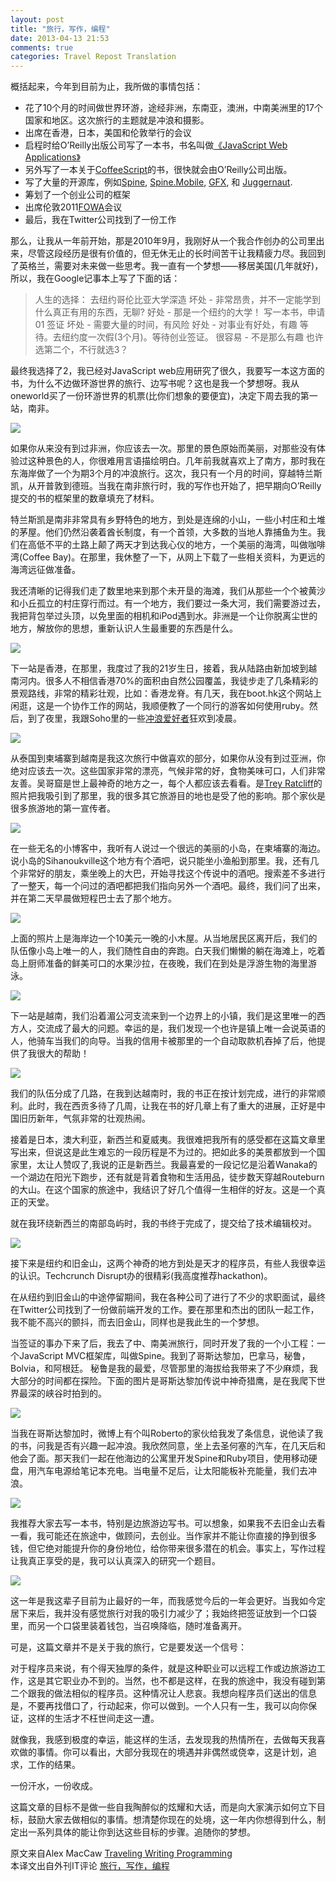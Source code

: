 ```yaml
---
layout: post
title: "旅行，写作，编程"
date: 2013-04-13 21:53
comments: true
categories: Travel Repost Translation
---
```

概括起来，今年到目前为止，我所做的事情包括：
> 
- 花了10个月的时间做世界环游，途经非洲，东南亚，澳洲，中南美洲里的17个国家和地区。这次旅行的主题就是冲浪和摄影。
- 出席在香港，日本，美国和伦敦举行的会议
- 启程时给O’Reilly出版公司写了一本书，书名叫做[《JavaScript Web Applications》](http://bit.ly/uFbFJR)
- 另外写了一本关于[CoffeeScript](http://arcturo.github.com/library/coffeescript/)的书，很快就会由O’Reilly公司出版。
- 写了大量的开源库，例如[Spine](http://spinejs.com/), [Spine.Mobile](https://spinejs.com/mobile), [GFX](http://maccman.github.com/gfx), 和 [Juggernaut](http://github.com/maccman/juggernaut).
- 筹划了一个创业公司的框架
- 出席伦敦2011[FOWA](http://futureofwebapps.com/london-2011/)会议
- 最后，我在Twitter公司找到了一份工作

<!-- more -->
那么，让我从一年前开始，那是2010年9月，我刚好从一个我合作创办的公司里出来，尽管这段经历是很有价值的，但无休无止的长时间苦干让我精疲力尽。我回到了英格兰，需要对未来做一些思考。我一直有一个梦想——移居美国(几年就好)，所以，我在Google记事本上写了下面的话：

>人生的选择：
  去纽约哥伦比亚大学深造
    坏处 - 非常昂贵，并不一定能学到什么真正有用的东西，无聊?
    好处 - 那是一个纽约的大学！
  写一本书，申请 01 签证
    坏处 - 需要大量的时间，有风险
    好处 - 对事业有好处，有趣
  等待。去纽约度一次假(3个月)。等待创业签证。
    很容易 - 不是那么有趣
也许选第二个，不行就选3？

最终我选择了2，我已经对JavaScript web应用研究了很久，我要写一本这方面的书，为什么不边做环游世界的旅行、边写书呢？这也是我一个梦想呀。我从oneworld买了一份环游世界的机票(比你们想象的要便宜)，决定下周去我的第一站，南非。

![](https://lh5.googleusercontent.com/-H3VYHMYwDMk/TsRYhToP2CI/AAAAAAAABfE/7j5TikginMI/s640/rtw.png)

如果你从来没有到过非洲，你应该去一次。那里的景色原始而美丽，对那些没有体验过这种景色的人，你很难用言语描绘明白。几年前我就喜欢上了南方，那时我在东海岸做了一个为期3个月的冲浪旅行。这次，我只有一个月的时间，穿越特兰斯凯，从开普敦到德班。当我在南非旅行时，我的写作也开始了，把早期向O’Reilly提交的书的框架里的数章填充了材料。

特兰斯凯是南非非常具有乡野特色的地方，到处是连绵的小山，一些小村庄和土堆的茅屋。他们仍然沿袭着酋长制度，有一个首领，大多数的当地人靠捕鱼为生。我们在高低不平的土路上颠了两天才到达我心仪的地方，一个美丽的海湾，叫做咖啡湾(Coffee Bay)。在那里，我休整了一下，从网上下载了一些相关资料，为更远的海湾远征做准备。

我还清晰的记得我们走了数里地来到那个未开垦的海滩，我们从那些一个个被黄沙和小丘孤立的村庄穿行而过。有一个地方，我们要过一条大河，我们需要游过去，我把背包举过头顶，以免里面的相机和iPod遇到水。非洲是一个让你脱离尘世的地方，解放你的思想，重新认识人生最重要的东西是什么。

![](https://lh6.googleusercontent.com/-t9Ja-8BnWvM/TOzGcHEVcLI/AAAAAAAAA_I/Gbk7HpkAlyE/s640/DSC_0164.jpg)

下一站是香港，在那里，我度过了我的21岁生日，接着，我从陆路由新加坡到越南河内。很多人不相信香港70%的面积由自然公园覆盖，我徒步走了几条精彩的景观路线，非常的精彩壮观，比如：香港龙脊。有几天，我在boot.hk这个网站上闲逛，这是一个协作工作的网站，我顺便教了一个同行的游客如何使用ruby。然后，到了夜里，我跟Soho里的一些[冲浪爱好者](http://couchsurfing.org/)狂欢到凌晨。

![](https://lh5.googleusercontent.com/-w4dOtoMx8FQ/TP92f1yaUgI/AAAAAAAAA_I/CkWZJTnj24s/s640/DSC_0032.jpg)

从泰国到柬埔寨到越南是我这次旅行中做喜欢的部分，如果你从没有到过亚洲，你绝对应该去一次。这些国家非常的漂亮，气候非常的好，食物美味可口，人们非常友善。吴哥窟是世上最神奇的地方之一，每个人都应该去看看。是[Trey Ratcliff](http://stuckincustoms.com/)的照片把我吸引到了那里，我的很多其它旅游目的地也是受了他的影响。那个家伙是很多旅游地的第一宣传者。

![](https://lh6.googleusercontent.com/-bLvyRFra6DE/TShMHEaRv5I/AAAAAAAAA_I/cOGMjy8WTyU/s640/DSC_0031.jpg)

在一些无名的小博客中，我听有人说过一个很远的美丽的小岛，在柬埔寨的海边。说小岛的Sihanoukville这个地方有个酒吧，说只能坐小渔船到那里。我，还有几个非常好的朋友，乘坐晚上的大巴，开始寻找这个传说中的酒吧。搜索差不多进行了一整天，每一个问过的酒吧都把我们指向另外一个酒吧。最终，我们问了出来，并在第二天早晨做短程巴士去了那个地方。

![](https://lh5.googleusercontent.com/-dyNjvQtn4GA/TTZ6x3dT0WI/AAAAAAAAA_I/PMQbesSbknU/s640/DSC_0039.jpg)

上面的照片上是海岸边一个10美元一晚的小木屋。从当地居民区离开后，我们的队伍像小岛上唯一的人，我们随性自由的奔跑。白天我们懒懒的躺在海滩上，吃着岛上厨师准备的鲜美可口的水果沙拉，在夜晚，我们在到处是浮游生物的海里游泳。

![](https://lh4.googleusercontent.com/-lLhNdn4DxvY/TTZ74Z7MhEI/AAAAAAAAA_I/TZBf2T5pADg/s640/DSC_0115.jpg)

下一站是越南，我们沿着湄公河支流来到一个边界上的小镇，我们是这里唯一的西方人，交流成了最大的问题。幸运的是，我们发现一个也许是镇上唯一会说英语的人，他骑车当我们的向导。当我的信用卡被那里的一个自动取款机吞掉了后，他提供了我很大的帮助！

![](https://lh6.googleusercontent.com/-r629c1pOE2E/TVCwrLAdL2I/AAAAAAAABBY/r48a8WSsTS0/s640/DSC_0059.jpg)

我们的队伍分成了几路，在我到达越南时，我的书正在按计划完成，进行的非常顺利。此时，我在西贡多待了几周，让我在书的好几章上有了重大的进展，正好是中国旧历新年，气氛非常的壮观热闹。

接着是日本，澳大利亚，新西兰和夏威夷。我很难把我所有的感受都在这篇文章里写出来，但说这是此生难忘的一段历程是不为过的。把如此多的美景都放到一个国家里，太让人赞叹了,我说的正是新西兰。我最喜爱的一段记忆是沿着Wanaka的一个湖边在阳光下跑步，还有就是背着食物和生活用品，徒步数天穿越Routeburn的大山。在这个国家的旅途中，我结识了好几个值得一生相伴的好友。这是一个真正的天堂。

就在我环绕新西兰的南部岛屿时，我的书终于完成了，提交给了技术编辑校对。

![](https://lh3.googleusercontent.com/-hVGczAgcsxw/TZqg8ATYqkI/AAAAAAAABLk/OYT0p-Cq4L0/s640/DSC_0096.jpg)

接下来是纽约和旧金山，这两个神奇的地方到处是天才的程序员，有些人我很幸运的认识。Techcrunch Disrupt办的很精彩(我高度推荐hackathon)。

在从纽约到旧金山的中途停留期间，我在各种公司了进行了不少的求职面试，最终在Twitter公司找到了一份做前端开发的工作。要在那里和杰出的团队一起工作，我不能不高兴的颤抖，而去旧金山，同样也是我此生的一个梦想。

当签证的事办下来了后，我去了中、南美洲旅行，同时开发了我的一个小工程：一个JavaScript MVC框架库，叫做Spine。我到了哥斯达黎加，巴拿马，秘鲁，Bolvia，和阿根廷。 秘鲁是我的最爱，尽管那里的海拔给我带来了不少麻烦，我大部分的时间都在探险。下面的图片是哥斯达黎加传说中神奇猎鹰，是在我爬下世界最深的峡谷时拍到的。

![](https://lh3.googleusercontent.com/-kQInzZ5DQC0/TsXiz712K7I/AAAAAAAABfk/8GfSq98ccwU/s640/DSC_0027.jpg)

当我在哥斯达黎加时，微博上有个叫Roberto的家伙给我发了条信息，说他读了我的书，问我是否有兴趣一起冲浪。我欣然同意，坐上去圣何塞的汽车，在几天后和他会了面。那天我们一起在他海边的公寓里开发Spine和Ruby项目，使用移动硬盘，用汽车电源给笔记本充电。当电量不足后，让太阳能板补充能量，我们去冲浪。

![](https://lh5.googleusercontent.com/-ydIJPFqgspY/TsXgVzCENyI/AAAAAAAABfY/nkOE1Y0N-X4/s640/DSC_0300.jpg)

我推荐大家去写一本书，特别是边旅游边写书。可以想象，如果我不去旧金山去看一看，我可能还在旅途中，做顾问，去创业。当作家并不能让你直接的挣到很多钱，但它绝对能提升你的身份地位，给你带来很多潜在的机会。事实上，写作过程让我真正享受的是，我可以认真深入的研究一个题目。

![](http://ittopic.gotoip1.com/qee/wordpress/wp-content/uploads/2011/12/DSC_0069.jpg)

这一年是我这辈子目前为止最好的一年，而我感觉今后的一年会更好。当我如今定居下来后，我并没有感觉旅行对我的吸引力减少了；我始终把签证放到一个口袋里，而另一个口袋里装着钱包，当召唤降临，随时准备离开。

可是，这篇文章并不是关于我的旅行，它是要发送一个信号：

对于程序员来说，有个得天独厚的条件，就是这种职业可以远程工作或边旅游边工作，这是其它职业办不到的。当然，也不都是这样，在我的旅途中，我没有碰到第二个跟我的做法相似的程序员。这种情况让人悲哀。我想向程序员们送出的信息是，不要再找借口了，行动起来，你可以做到。一个人只有一生，我可以向你保证，这样的生活才不枉世间走这一遭。

就像我，我感到极度的幸运，能这样的生活，去发现我的热情所在，去做每天我喜欢做的事情。你可以看出，大部分我现在的境遇并非偶然或侥幸，这是计划，追求，工作的结果。

一份汗水，一份收成。

这篇文章的目标不是做一些自我陶醉似的炫耀和大话，而是向大家演示如何立下目标，鼓励大家去做相似的事情。想清楚你现在的处境，这一年内你想得到什么，制定出一系列具体的能让你到达这些目标的步骤。追随你的梦想。

原文来自Alex MacCaw [Traveling Writing Programming](http://alexmaccaw.co.uk/posts/traveling_writing_programming)  
本译文出自外刊IT评论 [旅行，写作，编程](http://www.aqee.net/traveling-writing-programming/)